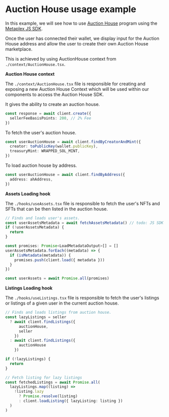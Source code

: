 # Auction House usage example

In this example, we will see how to use [Auction House](https://docs.metaplex.com/programs/auction-house/overview) program using the [Metaplex JS SDK](https://github.com/metaplex-foundation/js).

Once the user has connected their wallet, we display input for the Auction House address and allow the user to create their own Auction House marketplace.

This is achieved by using AuctionHouse context from `./context/AuctionHouse.tsx`.

**Auction House context**

The `./context/AuctionHouse.tsx` file is responsible for creating and exposing a new Auction House Context which will be used within our components to access the Auction House SDK.

It gives the ability to create an auction house.

  ```ts
  const response = await client.create({
    sellerFeeBasisPoints: 200, // 2% Fee
  })
  ```

To fetch the user's auction house.

  ```ts
  const userAuctionHouse = await client.findByCreatorAndMint({
    creator: toPublicKey(wallet.publicKey),
    treasuryMint: WRAPPED_SOL_MINT,
  })
  ```

To load auction house by address.

  ```ts
  const userAuctionHouse = await client.findByAddress({
    address: ahAddress,
  })
  ```

**Assets Loading hook**

The `./hooks/useAssets.tsx` file is responsible to fetch the user's NFTs and SFTs that can be then listed in the auction house.

  ```ts
  // Finds and loads user's assets.
  const userAssetsMetadata = await fetchAssetsMetadata() // todo: JS SDK method as it will be developed
  if (!userAssetsMetadata) {
    return
  }

  const promises: Promise<LoadMetadataOutput>[] = []
  userAssetsMetadata.forEach((metadata) => {
    if (isMetadata(metadata)) {
      promises.push(client.load({ metadata }))
    }
  })

  const userAssets = await Promise.all(promises)
  ```


**Listings Loading hook**

The `./hooks/useListings.tsx` file is responsible to fetch the user's listings or listings of a given user in the current auction house.

  ```ts
  // Finds and loads listings from auction house.
  const lazyListings = seller
    ? await client.findListings({
        auctionHouse,
        seller
      })
    : await client.findListings({
        auctionHouse
      })

  if (!lazyListings) {
    return
  }

  // Fetch listing for lazy listings
  const fetchedListings = await Promise.all(
    lazyListings.map((listing) =>
      !listing.lazy
        ? Promise.resolve(listing)
        : client.loadListing({ lazyListing: listing })
    )
  )
  ```